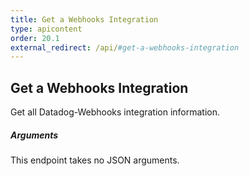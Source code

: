 ```yaml
---
title: Get a Webhooks Integration
type: apicontent
order: 20.1
external_redirect: /api/#get-a-webhooks-integration
---
```


## Get a Webhooks Integration

Get all Datadog-Webhooks integration information.

##### Arguments

This endpoint takes no JSON arguments.
